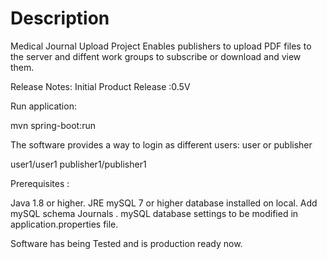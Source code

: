 # Description


Medical Journal Upload Project
Enables publishers to upload PDF files to the server and diffent work groups to subscribe or download and view them.


Release Notes: 
Initial Product Release :0.5V

Run application:

mvn spring-boot:run

The software provides a way to login as different users: user or publisher

user1/user1
publisher1/publisher1

Prerequisites :

Java 1.8 or higher. JRE
mySQL 7 or higher database installed on local.
Add mySQL schema Journals .
mySQL database settings to be modified in application.properties file.


Software has being Tested and is production ready now.
